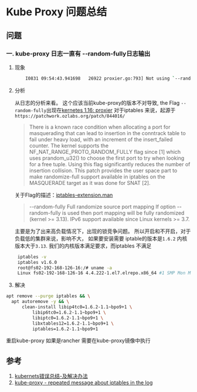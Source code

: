 # Kube Proxy 问题总结

## 问题

### 一. kube-proxy 日志一直有 --random-fully日志输出

1. 现象

    ``` bash
        I0831 09:54:43.941698   26922 proxier.go:793] Not using `--random-fully` in the MASQUERADE rule for iptables because the local version of iptables does not      support it
    ```
  
1. 分析

   从日志的分析来看。 这个应该当前kube-proxy的版本不对导致, the Flag `--random-fully`出现在[kernetes 1.16: proxier](https://github.com/kubernetes/kubernetes/blob/efb461bc0727030dfcbdc6cfdc8ef054049d20bc/pkg/proxy/iptables/proxier.go#L789)
   对于iptables 来说，起源于`https://patchwork.ozlabs.org/patch/844016/`
   > There is a known race condition when allocating a port for masquerading that
     can lead to insertion in the conntrack table to fail under heavy load, with an
     increment of the insert_failed counter. The kernel supports the
     NF_NAT_RANGE_PROTO_RANDOM_FULLY flag since [1] which uses prandom_u32() to
     choose the first port to try when looking for a free tuple. Using this flag
     significantly reduces the number of insertion collision. This patch provides
     the user space part to make randomize-full support available in iptables on the
     MASQUERADE target as it was done for SNAT [2].
   
   
   关于Flag的描述：[iptables-extension.man](http://ipset.netfilter.org/iptables-extensions.man.html)
   > --random-fully
        Full randomize source port mapping If option --random-fully is used then port mapping will be fully randomized (kernel >= 3.13).
        IPv6 support available since Linux kernels >= 3.7.
   
   主要是为了出来高负载情况下，出现的锁竞争问题。 所以开启和不开启，对于负载低的集群来说，影响不大， 如果要安装需要 iptable的版本是`1.6.2` 内核版本大于`3.13`. 我们的内核版本满足要求，而iptables 不满足
   
   ```bash 
    iptables -v
    iptables v1.6.0
    root@fs02-192-168-126-16:/# uname -a
    Linux fs02-192-168-126-16 4.4.222-1.el7.elrepo.x86_64 #1 SMP Mon May 4 19:25:23 EDT 2020 x86_64 GNU/Linux
   ```
   
1. 解决

  ```bash
  apt remove --purge iptables && \
    apt autoremove -y && \
        clean-install libip4tc0=1.6.2-1.1~bpo9+1 \
            libip6tc0=1.6.2-1.1~bpo9+1 \
            libiptc0=1.6.2-1.1~bpo9+1 \
            libxtables12=1.6.2-1.1~bpo9+1 \
            iptables=1.6.2-1.1~bpo9+1
  ```
  
  重启kube-proxy
  如果是rancher 需要在kube-proxy镜像中执行
## 参考

1. [kubernets错误总结-及解决办法](https://www.gylinux.cn/2795.html)
1. [kube-proxy - repeated message about iptables in the log](https://github.com/rancher/rancher/issues/23552)
